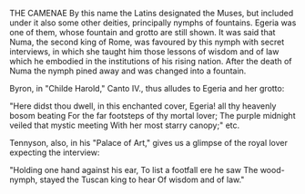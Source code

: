 THE CAMENAE
  By this name the Latins designated the Muses, but included under
  it also some other deities, principally nymphs of fountains. Egeria
  was one of them, whose fountain and grotto are still shown. It was
  said that Numa, the second king of Rome, was favoured by this nymph
  with secret interviews, in which she taught him those lessons of
  wisdom and of law which he embodied in the institutions of his
  rising nation. After the death of Numa the nymph pined away and was
  changed into a fountain.

  Byron, in "Childe Harold," Canto IV., thus alludes to Egeria and her
  grotto:

  "Here didst thou dwell, in this enchanted cover,
  Egeria! all thy heavenly bosom beating
  For the far footsteps of thy mortal lover;
  The purple midnight veiled that mystic meeting
  With her most starry canopy;" etc.

  Tennyson, also, in his "Palace of Art," gives us a glimpse of the
  royal lover expecting the interview:

  "Holding one hand against his ear,
  To list a footfall ere he saw
  The wood-nymph, stayed the Tuscan king to hear
  Of wisdom and of law."